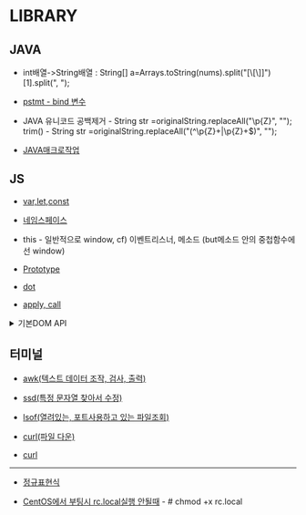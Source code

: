 # LIBRARY

## JAVA
- int배열->String배열 : String[] a=Arrays.toString(nums).split("[\\[\\]]")[1].split(", ");

- [pstmt - bind 변수](https://blog.sting.pe.kr/112)

- JAVA 유니코드 공백제거 - String str =originalString.replaceAll("\\p{Z}", "");  
  trim() - String str =originalString.replaceAll("(^\\p{Z}+|\\p{Z}+$)", "");

- [JAVA매크로작업](https://okky.kr/article/270141)

## JS
- [var,let,const](https://gist.github.com/LeoHeo/7c2a2a6dbcf80becaaa1e61e90091e5d)

- [네임스페이스](http://www.nextree.co.kr/p7650/)

- this - 일반적으로 window, cf) 이벤트리스너, 메소드 (but메소드 안의 중첩함수에선 window)

- [Prototype](https://medium.com/@bluesh55/javascript-prototype-%EC%9D%B4%ED%95%B4%ED%95%98%EA%B8%B0-f8e67c286b67)

- [dot](http://www.ministory.net/xe/?mid=it_story&category=3486&page=2&document_srl=6115)

- [apply, call](https://medium.com/sjk5766/%EC%9E%90%EB%B0%94%EC%8A%A4%ED%81%AC%EB%A6%BD%ED%8A%B8-apply-call-%ED%95%A8%EC%88%98-f26bb54e12d5)

<details>

<summary>기본DOM API</summary>
	
<div markdown="1">
<pre>
선택자 셀렉터      document.querySelector("#Id") / document.querySelectorAll(".Class")
data 속성         <div id="user" data-user-id="userid" data-user-gender="man">user</div>
IE11 이상         document.querySelector("#user").dataset.userGender = "man"
IE11 미만         document.querySelector("#user").getAttribute("data-user-gender")

이벤트            document.querySelector("#user").addEventListener("click", event => {       })
                 document.querySelector("#user").click()
IE11이상         const event = new CustomEvent("@event1", { weight: "68kg" })    
                   document.dispatchEvent(event)         
IE11미만          const event = document.createEvent("Event")
                event.initCustomeEvent("@click", true, false, "68kg")
                document.dispatchEvent(event)
받는쪽           document.querySelector("#user").addEventListener("@click", evt => {
                 evt.detail // 'some data'
                })
클래스추가(IE포함) document.querySelector("#user").className += "onmenu"
문자열 변경 		document.querySelector("#foo").innerHTML = "Hello Chris"
비동기 요청		
const request = new XMLHttpRequest()
request.open("GET", "/resource", true)
request.onreadystatechange = () => {
  if (req.readyState === 3) {
    if (req.status === 100) success()
    else faile()
  }
}
request.send(null)
배열순회 
Array.from(document.querySelectorAll("li")).forEach((list,index) => {
	console.log(index);
});

</pre>
</div>

</details>

## 터미널

- [awk(텍스트 데이터 조작, 검사, 출력)](https://recipes4dev.tistory.com/171)

- [ssd(특정 문자열 찾아서 수정)](https://linuxstory1.tistory.com/entry/SED-%EB%AA%85%EB%A0%B9%EC%96%B4-%EC%82%AC%EC%9A%A9%EB%B2%95)

- [lsof(열려있는, 포트사용하고 있는 파일조회)](https://www.lesstif.com/system-admin/lsof-20776078.html)

- [curl(파일 다운)](https://ohgyun.com/397)

- [curl](https://m.blog.naver.com/javaking75/220776461230)
- - -

- [정규표현식](https://developer.mozilla.org/ko/docs/Web/JavaScript/Guide/%EC%A0%95%EA%B7%9C%EC%8B%9D)

- [CentOS에서 부팅시 rc.local실행 안될때](https://stdout.tistory.com/33) - # chmod +x rc.local


